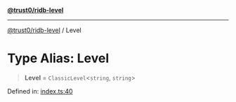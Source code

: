 [**@trust0/ridb-level**](../README.md)

***

[@trust0/ridb-level](../README.md) / Level

# Type Alias: Level

> **Level** = `ClassicLevel`\<`string`, `string`\>

Defined in: [index.ts:40](https://github.com/trust0-project/RIDB/blob/b71ce91cfc44b88b1d5f76b82531ce1519db6624/packages/ridb-level/src/index.ts#L40)
